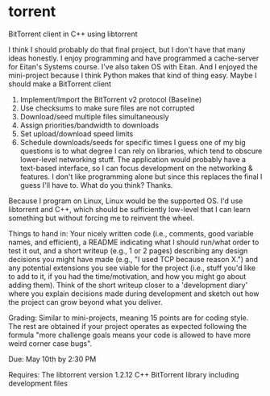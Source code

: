 # torrent

BitTorrent client in C++ using libtorrent

I think I should probably do that final project, but I don't have that many ideas honestly. I enjoy programming and have
programmed a cache-server for Eitan's Systems course. I've also taken OS with Eitan. And I enjoyed the mini-project
because I think Python makes that kind of thing easy. Maybe I should make a BitTorrent client

1. Implement/Import the BitTorrent v2 protocol (Baseline)
2. Use checksums to make sure files are not corrupted
3. Download/seed multiple files simultaneously
4. Assign priorities/bandwidth to downloads
5. Set upload/download speed limits
6. Schedule downloads/seeds for specific times I guess one of my big questions is to what degree I can rely on
   libraries, which tend to obscure lower-level networking stuff. The application would probably have a text-based
   interface, so I can focus development on the networking & features. I don't like programming alone but since this
   replaces the final I guess I'll have to. What do you think? Thanks.

Because I program on Linux, Linux would be the supported OS. I'd use libtorrent and C++, which should be sufficiently
low-level that I can learn something but without forcing me to reinvent the wheel.

Things to hand in: Your nicely written code (i.e., comments, good variable names, and efficient), a README indicating
what I should run/what order to test it out, and a short writeup (e.g., 1 or 2 pages) describing any design decisions
you might have made (e.g., "I used TCP because reason X.") and any potential extensions you see viable for the project
(i.e., stuff you'd like to add to it, if you had the time/motivation, and how you might go about adding them). Think of
the short writeup closer to a 'development diary' where you explain decisions made during development and sketch out how
the project can grow beyond what you deliver.

Grading: Similar to mini-projects, meaning 15 points are for coding style. The rest are obtained if your project
operates as expected following the formula "more challenge goals means your code is allowed to have more weird corner
case bugs".

Due: May 10th by 2:30 PM

Requires: The libtorrent version 1.2.12 C++ BitTorrent library including development files
